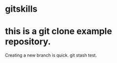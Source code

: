 # gitskills
# this is a git clone example repository.
Creating a new branch is quick.
git stash test.
